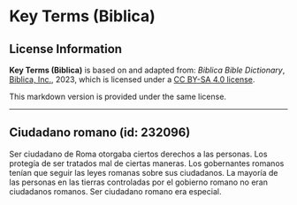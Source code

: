 # Key Terms (Biblica)

## License Information

**Key Terms (Biblica)** is based on and adapted from: _Biblica Bible Dictionary_, [Biblica, Inc.](https://www.biblica.com/), 2023, which is licensed under a [CC BY-SA 4.0 license](https://creativecommons.org/licenses/by-sa/4.0/legalcode.en).

This markdown version is provided under the same license.



--------------------------------

## Ciudadano romano (id: 232096)

Ser ciudadano de Roma otorgaba ciertos derechos a las personas. Los protegía de ser tratados mal de ciertas maneras. Los gobernantes romanos tenían que seguir las leyes romanas sobre sus ciudadanos. La mayoría de las personas en las tierras controladas por el gobierno romano no eran ciudadanos romanos. Ser ciudadano romano era especial.


